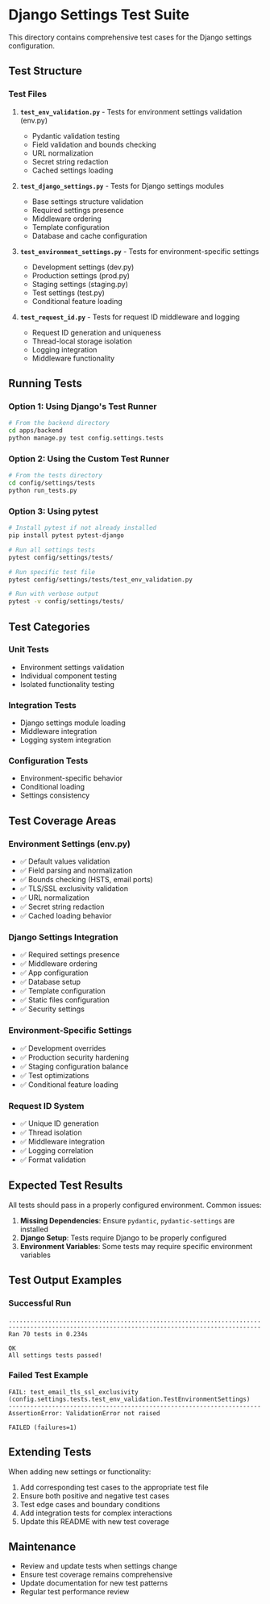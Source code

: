 # Django Settings Test Suite

This directory contains comprehensive test cases for the Django settings configuration.

## Test Structure

### Test Files

1. **`test_env_validation.py`** - Tests for environment settings validation (env.py)
   - Pydantic validation testing
   - Field validation and bounds checking
   - URL normalization
   - Secret string redaction
   - Cached settings loading

2. **`test_django_settings.py`** - Tests for Django settings modules
   - Base settings structure validation
   - Required settings presence
   - Middleware ordering
   - Template configuration
   - Database and cache configuration

3. **`test_environment_settings.py`** - Tests for environment-specific settings
   - Development settings (dev.py)
   - Production settings (prod.py)
   - Staging settings (staging.py)
   - Test settings (test.py)
   - Conditional feature loading

4. **`test_request_id.py`** - Tests for request ID middleware and logging
   - Request ID generation and uniqueness
   - Thread-local storage isolation
   - Logging integration
   - Middleware functionality

## Running Tests

### Option 1: Using Django's Test Runner

```bash
# From the backend directory
cd apps/backend
python manage.py test config.settings.tests
```

### Option 2: Using the Custom Test Runner

```bash
# From the tests directory
cd config/settings/tests
python run_tests.py
```

### Option 3: Using pytest

```bash
# Install pytest if not already installed
pip install pytest pytest-django

# Run all settings tests
pytest config/settings/tests/

# Run specific test file
pytest config/settings/tests/test_env_validation.py

# Run with verbose output
pytest -v config/settings/tests/
```

## Test Categories

### Unit Tests
- Environment settings validation
- Individual component testing
- Isolated functionality testing

### Integration Tests
- Django settings module loading
- Middleware integration
- Logging system integration

### Configuration Tests
- Environment-specific behavior
- Conditional loading
- Settings consistency

## Test Coverage Areas

### Environment Settings (env.py)
- ✅ Default values validation
- ✅ Field parsing and normalization
- ✅ Bounds checking (HSTS, email ports)
- ✅ TLS/SSL exclusivity validation
- ✅ URL normalization
- ✅ Secret string redaction
- ✅ Cached loading behavior

### Django Settings Integration
- ✅ Required settings presence
- ✅ Middleware ordering
- ✅ App configuration
- ✅ Database setup
- ✅ Template configuration
- ✅ Static files configuration
- ✅ Security settings

### Environment-Specific Settings
- ✅ Development overrides
- ✅ Production security hardening
- ✅ Staging configuration balance
- ✅ Test optimizations
- ✅ Conditional feature loading

### Request ID System
- ✅ Unique ID generation
- ✅ Thread isolation
- ✅ Middleware integration
- ✅ Logging correlation
- ✅ Format validation

## Expected Test Results

All tests should pass in a properly configured environment. Common issues:

1. **Missing Dependencies**: Ensure `pydantic`, `pydantic-settings` are installed
2. **Django Setup**: Tests require Django to be properly configured
3. **Environment Variables**: Some tests may require specific environment variables

## Test Output Examples

### Successful Run
```
......................................................................
----------------------------------------------------------------------
Ran 70 tests in 0.234s

OK
All settings tests passed!
```

### Failed Test Example
```
FAIL: test_email_tls_ssl_exclusivity (config.settings.tests.test_env_validation.TestEnvironmentSettings)
----------------------------------------------------------------------
AssertionError: ValidationError not raised

FAILED (failures=1)
```

## Extending Tests

When adding new settings or functionality:

1. Add corresponding test cases to the appropriate test file
2. Ensure both positive and negative test cases
3. Test edge cases and boundary conditions
4. Add integration tests for complex interactions
5. Update this README with new test coverage

## Maintenance

- Review and update tests when settings change
- Ensure test coverage remains comprehensive
- Update documentation for new test patterns
- Regular test performance review
